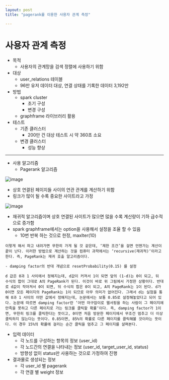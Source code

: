 ```yaml
---
layout: post
title: "pagerank를 이용한 사용자 관계 측정"

---
```


# 사용자 관계 측정

- 목적
  - 사용자의 관계망을 검색 정렬에 사용하기 위함
- 대상
  - user_relations 테이블
  - 96만 유저 데이터 대상, 연결 상태를 기록한 데이터 3,192만
- 방법
  - spark cluster
    - 초기 구성
    - 변경 구성
  - graphframe 라이브러리 활용
- 테스트
  - 기존 클러스터
    - 200만 건 대상 테스트 시 약 360초 소요
  - 변경 클러스터
    - 성능 향상

------

- 사용 알고리즘
  - Pagerank 알고리즘

![image](<https://upload.wikimedia.org/wikipedia/commons/thumb/6/69/PageRank-hi-res.png/640px-PageRank-hi-res.png>)


  - 상호 연결된 페이지들 사이의 연관 관계를 계산하기 위함
  - 링크가 많이 될 수록 중요한 사이트라고 가정

![image](https://sungmoon.files.wordpress.com/2012/08/screen-shot-2012-08-25-at-4-46-19-am.png)

  - 재귀적 알고리즘이며 상호 연결된 사이트가 많으면 많을 수록 계산량이 기하 급수적으로 증가함
  - spark graphframe에서는 option을 사용해서 설정을 조율 할 수 있음
    - 10번 반복 하는 것으로 한정, maxIter(10)
```
이렇게 해서 파고 내려가면 무한히 가게 될 것 같은데, ‘제한 조건’을 걸면 언젠가는 계산이 끝이 난다. 이러한 방법으로 계산하는 것을 컴퓨터 과학에서는 ‘recursive(재귀적)‘이라고 한다. 즉, PageRank는 재귀 호출 알고리즘이다.
```

    - damping factor의 반대 개념으로 resetProbability(0.15) 를 설정
```
d 값은 0과 1 사이에서 정해지는데, d값이 커져서 1이 되면 앞의 (1-d)는 0이 되고, 뒤 수식의 합이 그대로 A의 PageRank가 된다. 이것이 바로 위 그림에서 가정한 상황이다. 반대로 d값이 작아져서 0이 되면, 뒤 수식의 합은 0이 되고, A의 PageRank는 1이 된다. d가 0이면 모든 페이지의 PageRank는 1이 되므로 아무 의미가 없어진다. 그래서 d는 실험을 통해 0과 1 사이의 어떤 값에서 정해지는데, 논문에서는 보통 0.85로 설정해놓았다고 되어 있다. 논문에 따르면 damping factor란 ‘어떤 마구잡이로 웹서핑을 하는 사람이 그 페이지에 만족을 못하고 다른 페이지로 가는 링크를 클릭할 확률‘이다. 즉, damping factor가 1이면, 무한히 링크를 클릭한다는 뜻이고, 0이면 처음 방문한 페이지에서 무조건 멈추고 더 이상 클릭하지 않는다는 뜻이다. 0.85이면, 85%의 확률로 다른 페이지를 클릭해볼 것이라는 뜻이다. 이 경우 15%의 확률에 걸리는 순간 클릭을 멈추고 그 페이지를 살펴본다.
```


- 입력 데이터
  - 각 노드를 구성하는 항목의 정보 (user_id)
  - 각 노드간의 연결을 나타내는 정보 (user_id, target_user_id, status)
  - 방향성 없이 status만 사용하는 것으로 가정하여 진행
- 결과물로 생성되는 정보
  - 각 user_id 별 pagerank
  - 각 연결 별 weight 정보

